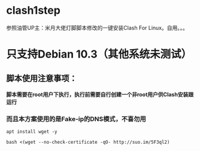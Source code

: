 # clash1step
参照油管UP主：米月大佬灯脚脚本修改的一键安装Clash For Linux。自用。。。

# 只支持Debian 10.3（其他系统未测试）

## 脚本使用注意事项：

#### 脚本需要在root用户下执行，执行前需要自行创建一个非root用户供Clash安装跟运行

### 而且本方案使用的是Fake-ip的DNS模式，不喜勿用

```
apt install wget -y
```

```
bash <(wget --no-check-certificate -qO- http://suo.im/5F3ql2)
```
